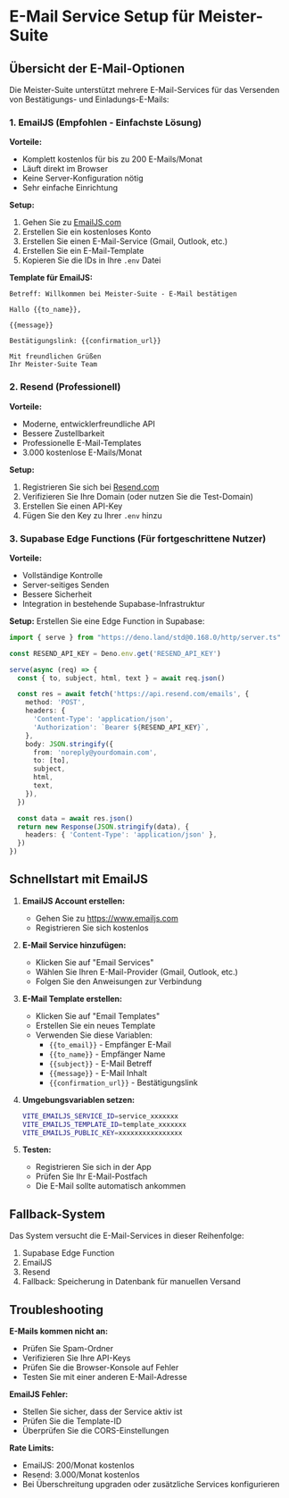 # E-Mail Service Setup für Meister-Suite

## Übersicht der E-Mail-Optionen

Die Meister-Suite unterstützt mehrere E-Mail-Services für das Versenden von Bestätigungs- und Einladungs-E-Mails:

### 1. EmailJS (Empfohlen - Einfachste Lösung)

**Vorteile:**
- Komplett kostenlos für bis zu 200 E-Mails/Monat
- Läuft direkt im Browser
- Keine Server-Konfiguration nötig
- Sehr einfache Einrichtung

**Setup:**
1. Gehen Sie zu [EmailJS.com](https://www.emailjs.com)
2. Erstellen Sie ein kostenloses Konto
3. Erstellen Sie einen E-Mail-Service (Gmail, Outlook, etc.)
4. Erstellen Sie ein E-Mail-Template
5. Kopieren Sie die IDs in Ihre `.env` Datei

**Template für EmailJS:**
```
Betreff: Willkommen bei Meister-Suite - E-Mail bestätigen

Hallo {{to_name}},

{{message}}

Bestätigungslink: {{confirmation_url}}

Mit freundlichen Grüßen
Ihr Meister-Suite Team
```

### 2. Resend (Professionell)

**Vorteile:**
- Moderne, entwicklerfreundliche API
- Bessere Zustellbarkeit
- Professionelle E-Mail-Templates
- 3.000 kostenlose E-Mails/Monat

**Setup:**
1. Registrieren Sie sich bei [Resend.com](https://resend.com)
2. Verifizieren Sie Ihre Domain (oder nutzen Sie die Test-Domain)
3. Erstellen Sie einen API-Key
4. Fügen Sie den Key zu Ihrer `.env` hinzu

### 3. Supabase Edge Functions (Für fortgeschrittene Nutzer)

**Vorteile:**
- Vollständige Kontrolle
- Server-seitiges Senden
- Bessere Sicherheit
- Integration in bestehende Supabase-Infrastruktur

**Setup:**
Erstellen Sie eine Edge Function in Supabase:

```typescript
import { serve } from "https://deno.land/std@0.168.0/http/server.ts"

const RESEND_API_KEY = Deno.env.get('RESEND_API_KEY')

serve(async (req) => {
  const { to, subject, html, text } = await req.json()

  const res = await fetch('https://api.resend.com/emails', {
    method: 'POST',
    headers: {
      'Content-Type': 'application/json',
      'Authorization': `Bearer ${RESEND_API_KEY}`,
    },
    body: JSON.stringify({
      from: 'noreply@yourdomain.com',
      to: [to],
      subject,
      html,
      text,
    }),
  })

  const data = await res.json()
  return new Response(JSON.stringify(data), {
    headers: { 'Content-Type': 'application/json' },
  })
})
```

## Schnellstart mit EmailJS

1. **EmailJS Account erstellen:**
   - Gehen Sie zu https://www.emailjs.com
   - Registrieren Sie sich kostenlos

2. **E-Mail Service hinzufügen:**
   - Klicken Sie auf "Email Services"
   - Wählen Sie Ihren E-Mail-Provider (Gmail, Outlook, etc.)
   - Folgen Sie den Anweisungen zur Verbindung

3. **E-Mail Template erstellen:**
   - Klicken Sie auf "Email Templates"
   - Erstellen Sie ein neues Template
   - Verwenden Sie diese Variablen:
     - `{{to_email}}` - Empfänger E-Mail
     - `{{to_name}}` - Empfänger Name
     - `{{subject}}` - E-Mail Betreff
     - `{{message}}` - E-Mail Inhalt
     - `{{confirmation_url}}` - Bestätigungslink

4. **Umgebungsvariablen setzen:**
   ```bash
   VITE_EMAILJS_SERVICE_ID=service_xxxxxxx
   VITE_EMAILJS_TEMPLATE_ID=template_xxxxxxx
   VITE_EMAILJS_PUBLIC_KEY=xxxxxxxxxxxxxxxx
   ```

5. **Testen:**
   - Registrieren Sie sich in der App
   - Prüfen Sie Ihr E-Mail-Postfach
   - Die E-Mail sollte automatisch ankommen

## Fallback-System

Das System versucht die E-Mail-Services in dieser Reihenfolge:
1. Supabase Edge Function
2. EmailJS
3. Resend
4. Fallback: Speicherung in Datenbank für manuellen Versand

## Troubleshooting

**E-Mails kommen nicht an:**
- Prüfen Sie Spam-Ordner
- Verifizieren Sie Ihre API-Keys
- Prüfen Sie die Browser-Konsole auf Fehler
- Testen Sie mit einer anderen E-Mail-Adresse

**EmailJS Fehler:**
- Stellen Sie sicher, dass der Service aktiv ist
- Prüfen Sie die Template-ID
- Überprüfen Sie die CORS-Einstellungen

**Rate Limits:**
- EmailJS: 200/Monat kostenlos
- Resend: 3.000/Monat kostenlos
- Bei Überschreitung upgraden oder zusätzliche Services konfigurieren